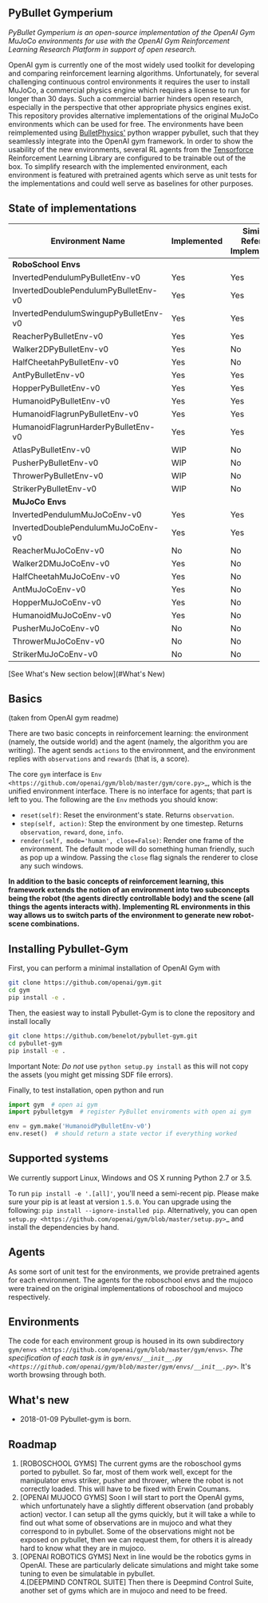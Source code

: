 PyBullet Gymperium
-----------

*PyBullet Gymperium is an open-source implementation of the OpenAI Gym MuJoCo environments for use with the OpenAI Gym Reinforcement Learning Research Platform in support of open research.*

OpenAI gym is currently one of the most widely used toolkit for developing and comparing reinforcement learning algorithms. Unfortunately, for several challenging continuous control environments it requires the user to install MuJoCo, a commercial physics engine which requires a license to run for longer than 30 days. Such a commercial barrier hinders open research, especially in the perspective that other appropriate physics engines exist. This repository provides alternative implementations of the original MuJoCo environments which can be used for free. The environments have been reimplemented using [BulletPhysics'](https://github.com/bulletphysics/bullet3) python wrapper pybullet, such that they seamlessly integrate into the OpenAI gym framework. In order to show the usability of the new environments, several RL agents from the [Tensorforce](https://github.com/reinforceio/tensorforce) Reinforcement Learning Library are configured to be trainable out of the box. To simplify research with the implemented environment, each environment is featured with pretrained agents which serve as unit tests for the implementations and could well serve as baselines for other purposes. <!--To further simplify the training of agents, a Trainer class was implemented which helps to capture commandline arguments in a unified fashion. The Trainer provides a set of standard arguments, but additional arguments can be defined by the agent and the environment to enable the researcher to provide special parameters to either one.-->

## State of implementations

Environment Name | Implemented | Similar to Reference Implementation | Pretrained agent available
---------|---------|---------|---------
| **RoboSchool Envs** |
InvertedPendulumPyBulletEnv-v0          | Yes | Yes | No
InvertedDoublePendulumPyBulletEnv-v0    | Yes | Yes | No
InvertedPendulumSwingupPyBulletEnv-v0   | Yes | Yes | No
ReacherPyBulletEnv-v0                   | Yes | Yes | No
Walker2DPyBulletEnv-v0                  | Yes | No | No
HalfCheetahPyBulletEnv-v0               | Yes | No | No
AntPyBulletEnv-v0                       | Yes | Yes | No
HopperPyBulletEnv-v0                    | Yes | Yes | No
HumanoidPyBulletEnv-v0                  | Yes | Yes | No
HumanoidFlagrunPyBulletEnv-v0           | Yes | Yes | No
HumanoidFlagrunHarderPyBulletEnv-v0     | Yes | Yes | No
AtlasPyBulletEnv-v0                     | WIP | No | No
PusherPyBulletEnv-v0                    | WIP | No | No
ThrowerPyBulletEnv-v0                   | WIP | No | No
StrikerPyBulletEnv-v0                   | WIP | No | No
| **MuJoCo Envs** |
InvertedPendulumMuJoCoEnv-v0            | Yes | Yes | Yes
InvertedDoublePendulumMuJoCoEnv-v0      | Yes | Yes | Yes
ReacherMuJoCoEnv-v0                     | No | No | No
Walker2DMuJoCoEnv-v0                    | Yes | No | No
HalfCheetahMuJoCoEnv-v0                 | Yes | No | No
AntMuJoCoEnv-v0                        | Yes | No | No
HopperMuJoCoEnv-v0                      | Yes | No | No
HumanoidMuJoCoEnv-v0                    | Yes | No | No
PusherMuJoCoEnv-v0                      | No | No | No
ThrowerMuJoCoEnv-v0                     | No | No | No
StrikerMuJoCoEnv-v0                     | No | No | No


[See What's New section below](#What's New)

## Basics
(taken from OpenAI gym readme)

There are two basic concepts in reinforcement learning: the
environment (namely, the outside world) and the agent (namely, the
algorithm you are writing). The agent sends `actions` to the
environment, and the environment replies with `observations` and
`rewards` (that is, a score).

The core `gym` interface is `Env <https://github.com/openai/gym/blob/master/gym/core.py>`_, which is
the unified environment interface. There is no interface for agents;
that part is left to you. The following are the ``Env`` methods you
should know:

- `reset(self)`: Reset the environment's state. Returns `observation`.
- `step(self, action)`: Step the environment by one timestep. Returns `observation`, `reward`, `done`, `info`.
- `render(self, mode='human', close=False)`: Render one frame of the environment. The default mode will do something human friendly, such as pop up a window. Passing the `close` flag signals the renderer to close any such windows.

**In addition to the basic concepts of reinforcement learning, this framework extends the notion of an environment into two subconcepts being the robot (the agents directly controllable body) and the scene (all things the agents interacts with). Implementing RL environments in this way allows us to switch parts of the environment to generate new robot-scene combinations.**


## Installing Pybullet-Gym

First, you can perform a minimal installation of OpenAI Gym with
```bash
git clone https://github.com/openai/gym.git
cd gym
pip install -e .
```

Then, the easiest way to install Pybullet-Gym is to clone the repository and install locally
```bash
git clone https://github.com/benelot/pybullet-gym.git
cd pybullet-gym
pip install -e .
```

Important Note: *Do not* use `python setup.py install` as this will not copy the assets (you might get missing SDF file errors).

Finally, to test installation, open python and run
```python
import gym  # open ai gym
import pybulletgym  # register PyBullet enviroments with open ai gym

env = gym.make('HumanoidPyBulletEnv-v0')
env.reset()  # should return a state vector if everything worked
```


## Supported systems

We currently support Linux, Windows and OS X running Python 2.7 or 3.5.


To run ``pip install -e '.[all]'``, you'll need a semi-recent pip.
Please make sure your pip is at least at version ``1.5.0``. You can
upgrade using the following: ``pip install --ignore-installed
pip``. Alternatively, you can open `setup.py
<https://github.com/openai/gym/blob/master/setup.py>`_ and
install the dependencies by hand.

## Agents

As some sort of unit test for the environments, we provide pretrained agents for each environment. The agents for the roboschool envs and the mujoco were trained on the original implementations of roboschool and mujoco respectively.



## Environments

The code for each environment group is housed in its own subdirectory
`gym/envs
<https://github.com/openai/gym/blob/master/gym/envs>`_. The
specification of each task is in `gym/envs/__init__.py
<https://github.com/openai/gym/blob/master/gym/envs/__init__.py>`_. It's
worth browsing through both.

<!--
## Examples

See the 'examples' directory.

- Run [File here](link here) to run an actual learning agent on the something environment.

##Add all examples

-->

## What's new

* 2018-01-09 Pybullet-gym is born.

## Roadmap
<ol>
	<li> [ROBOSCHOOL GYMS] The current gyms are the roboschool gyms ported to
pybullet. So far, most of them work well, except for the manipulator envs
striker, pusher and thrower, where the robot is not correctly loaded. This
		will have to be fixed with Erwin Coumans.</li>
<li> [OPENAI MUJOCO GYMS] Soon I will start to port the OpenAI gyms, which
unfortunately have a slightly different observation (and probably action)
vector. I can setup all the gyms quickly, but it will take a while to find
out what some of observations are in mujoco and what they correspond to in
pybullet. Some of the observations might not be exposed on pybullet, then
we can request them, for others it is already hard to know what they are in
mujoco.</li>
<li>[OPENAI ROBOTICS GYMS] Next in line would be the robotics gyms in OpenAI.
These are particularly delicate simulations and might take some tuning to
even be simulatable in pybullet.</li>
4.[DEEPMIND CONTROL SUITE] Then there is Deepmind Control Suite, another set
of gyms which are in mujoco and need to be freed. </li>
</ol>


